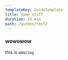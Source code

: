 ```yaml
---
templateKey: GuideTemplate
title: some stuff
duration: 10 min
path: /guides/test2
---
```

### wowowow
this is `amazing`